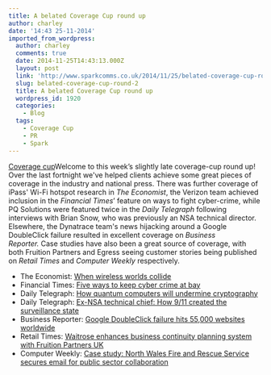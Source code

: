 ```yaml
---
title: A belated Coverage Cup round up
author: charley
date: '14:43 25-11-2014'
imported_from_wordpress:
  author: charley
  comments: true
  date: 2014-11-25T14:43:13.000Z
  layout: post
  link: 'http://www.sparkcomms.co.uk/2014/11/25/belated-coverage-cup-round-2/'
  slug: belated-coverage-cup-round-2
  title: A belated Coverage Cup round up
  wordpress_id: 1920
  categories:
    - Blog
  tags:
    - Coverage Cup
    - PR
    - Spark
---
```


[Coverage cup](Coverage-cup-167x300.jpg)Welcome to this week’s slightly late coverage-cup round up! Over the last fortnight we've helped clients achieve some great pieces of coverage in the industry and national press. There was further coverage of iPass' Wi-Fi hotspot research in _The Economist_, the Verizon team achieved inclusion in the _Financial Times_’ feature on ways to fight cyber-crime, while PQ Solutions were featured twice in the _Daily Telegraph_ following interviews with Brian Snow, who was previously an NSA technical director. Elsewhere, the Dynatrace team's news hijacking around a Google DoubleClick failure resulted in excellent coverage on _Business Reporter._ Case studies have also been a great source of coverage, with both Fruition Partners and Egress seeing customer stories being published on _Retail Times_ and _Computer Weekly_ respectively.

  * The Economist: [When wireless worlds collide](http://www.economist.com/news/science-and-technology/21632739-wi-fi-hotspots-become-ubiquitous-who-needs-cellular-wireless-when-wireless-worlds)
  * Financial Times: [Five ways to keep cyber crime at bay](http://www.ft.com/cms/s/2/7184d46c-6361-11e4-8a63-00144feabdc0.html#axzz3IqKrJXLv)
  * Daily Telegraph: [How quantum computers will undermine cryptography](http://www.telegraph.co.uk/technology/news/11224058/How-quantum-computers-will-undermine-cryptography.html)
  * Daily Telegraph: [Ex-NSA technical chief: How 9/11 created the surveillance state](http://www.telegraph.co.uk/technology/internet-security/11221287/Ex-NSA-technical-chief-How-911-created-the-surveillance-state.html#disqus_thread)
  * Business Reporter: [Google DoubleClick failure hits 55,000 websites worldwide](http://business-reporter.co.uk/2014/11/13/google-doubleclick-failure-hits-55000-websites-worldwide/)
  * Retail Times: [Waitrose enhances business continuity planning system with Fruition Partners UK](http://www.retailtimes.co.uk/waitrose-enhances-business-continuity-planning-system-fruition-partners-uk/)
  * Computer Weekly: [Case study: North Wales Fire and Rescue Service secures email for public sector collaboration](http://www.computerweekly.com/news/2240234926/North-Wales-Fire-and-Rescue-Service-secures-email-for-public-sector-collaboration)
